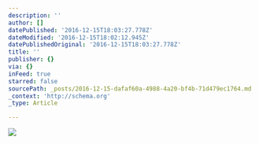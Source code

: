 ```yaml
---
description: ''
author: []
datePublished: '2016-12-15T18:03:27.778Z'
dateModified: '2016-12-15T18:02:12.945Z'
datePublishedOriginal: '2016-12-15T18:03:27.778Z'
title: ''
publisher: {}
via: {}
inFeed: true
starred: false
sourcePath: _posts/2016-12-15-dafaf60a-4988-4a20-bf4b-71d479ec1764.md
_context: 'http://schema.org'
_type: Article

---
```

![](https://the-grid-user-content.s3-us-west-2.amazonaws.com/3adaf5aa-62b4-4c6a-a431-57e970b59d24.jpg)